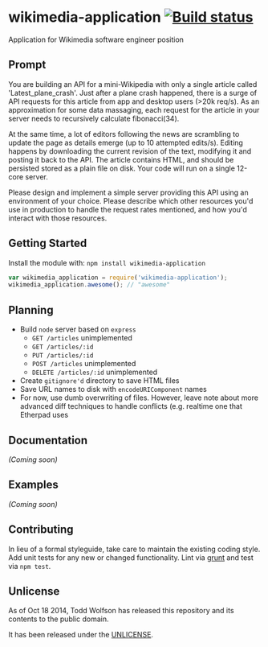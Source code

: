 # wikimedia-application [![Build status](https://travis-ci.org/twolfson/wikimedia-application.png?branch=master)](https://travis-ci.org/twolfson/wikimedia-application)

Application for Wikimedia software engineer position

## Prompt
You are building an API for a mini-Wikipedia with only a single article called 'Latest_plane_crash'. Just after a plane crash happened, there is a surge of API requests for this article from app and desktop users (>20k req/s). As an approximation for some data massaging, each request for the article in your server needs to recursively calculate fibonacci(34).

At the same time, a lot of editors following the news are scrambling to update the page as details emerge (up to 10 attempted edits/s). Editing happens by downloading the current revision of the text, modifying it and posting it back to the API. The article contains HTML, and should be persisted stored as a plain file on disk. Your code will run on a single 12-core server.

Please design and implement a simple server providing this API using an environment of your choice. Please describe which other resources you'd use in production to handle the request rates mentioned, and how you'd interact with those resources.

## Getting Started
Install the module with: `npm install wikimedia-application`

```js
var wikimedia_application = require('wikimedia-application');
wikimedia_application.awesome(); // "awesome"
```

## Planning
- Build `node` server based on `express`
  - `GET /articles` unimplemented
  - `GET /articles/:id`
  - `PUT /articles/:id`
  - `POST /articles` unimplemented
  - `DELETE /articles/:id` unimplemented
- Create `gitignore'd` directory to save HTML files
- Save URL names to disk with `encodeURIComponent` names
- For now, use dumb overwriting of files. However, leave note about more advanced diff techniques to handle conflicts (e.g. realtime one that Etherpad uses

## Documentation
_(Coming soon)_

## Examples
_(Coming soon)_

## Contributing
In lieu of a formal styleguide, take care to maintain the existing coding style. Add unit tests for any new or changed functionality. Lint via [grunt](https://github.com/gruntjs/grunt) and test via `npm test`.

## Unlicense
As of Oct 18 2014, Todd Wolfson has released this repository and its contents to the public domain.

It has been released under the [UNLICENSE][].

[UNLICENSE]: UNLICENSE
